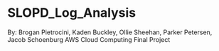 # SLOPD_Log_Analysis
By: Brogan Pietrocini, Kaden Buckley, Ollie Sheehan, Parker Petersen, Jacob Schoenburg
AWS Cloud Computing Final Project
